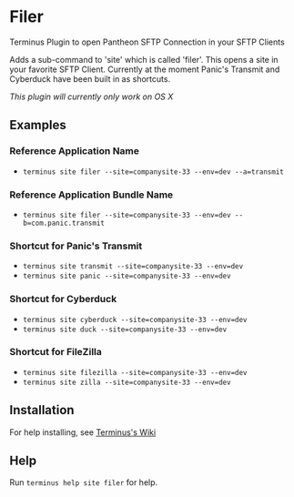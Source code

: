 # Filer

Terminus Plugin to open Pantheon SFTP Connection in your SFTP Clients

Adds a sub-command to 'site' which is called 'filer'. This opens a site in your favorite SFTP Client. Currently at the moment Panic's Transmit and Cyberduck have been built in as shortcuts.

*This plugin will currently only work on OS X*

## Examples
### Reference Application Name
* `terminus site filer --site=companysite-33 --env=dev --a=transmit`

### Reference Application Bundle Name
* `terminus site filer --site=companysite-33 --env=dev --b=com.panic.transmit`

### Shortcut for Panic's Transmit
* `terminus site transmit --site=companysite-33 --env=dev`
* `terminus site panic --site=companysite-33 --env=dev`

### Shortcut for Cyberduck
* `terminus site cyberduck --site=companysite-33 --env=dev`
* `terminus site duck --site=companysite-33 --env=dev`

### Shortcut for FileZilla
* `terminus site filezilla --site=companysite-33 --env=dev`
* `terminus site zilla --site=companysite-33 --env=dev`

## Installation
For help installing, see [Terminus's Wiki](https://github.com/pantheon-systems/terminus/wiki/Plugins)

## Help
Run `terminus help site filer` for help.
